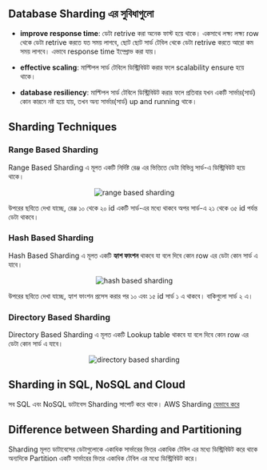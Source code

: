 ## Database Sharding এর সুবিধাগুলো

- **improve response time**: ডেটা retrive করা অনেক ফাস্ট হয়ে থাকে। একসাথে লক্ষ্য লক্ষ্য row থেকে ডেটা retrive করতে যত সময় লাগবে, ছোট ছোট সার্ড টেবিল থেকে ডেটা retrive করতে আরো কম সময় লাগবে। এভাবে response time ইম্প্রোভ করা যায়।

- **effective scaling**: মাল্টিপল সার্ড টেবিলে ডিস্ট্রিবিউট করার ফলে scalability ensure হয়ে থাকে।

- **database resiliency**: মাল্টিপল সার্ড টেবিলে ডিস্ট্রিবিউট করার ফলে প্রতিবার যখন একটি সার্ভার(সার্ড) কোন কারনে নষ্ট হয়ে যায়, তখন অন্য সার্ভার(সার্ড) up and running থাকে।

## Sharding Techniques

### Range Based Sharding

Range Based Sharding এ মূলত একটি নির্দিষ্ট রেঞ্জ এর ভিত্তিতে ডেটা বিভিন্ন সার্ড-এ ডিস্ট্রিবিউট হয়ে থাকে।

<p align="center">
  <img src="./images/range-based-sharding.png" alt="range based sharding">
</p>

উপরের ছবিতে দেখা যাচ্ছে, রেঞ্জ ১০ থেকে ২০ id একটি সার্ড-এর মধ্যে থাকবে অপর সার্ড-এ ২১ থেকে ৩৫ id পর্যন্ত ডেটা থাকবে।

### Hash Based Sharding

Hash Based Sharding এ মূলত একটি **হ্যাশ ফাংশন** থাকবে যা বলে দিবে কোন row এর ডেটা কোন সার্ড এ যাবে।

<p align="center">
  <img src="./images/hash-based-sharding.png" alt="hash based sharding">
</p>

উপরের ছবিতে দেখা যাচ্ছে, হ্যাশ ফাংশন প্রসেস করার পর ১০ এবং ১৫ id সার্ড ১ এ থাকবে। বাকিগুলো সার্ড ২ এ।

### Directory Based Sharding

Directory Based Sharding এ মূলত একটি Lookup table থাকবে যা বলে দিবে কোন row এর ডেটা কোন সার্ড এ যাবে।

<p align="center">
  <img src="./images/directory-based-sharding.png" alt="directory based sharding">
</p>

## Sharding in SQL, NoSQL and Cloud

সব SQL এবং NoSQL ডাটাবেস Sharding সাপোর্ট করে থাকে। AWS Sharding <a href="https://aws.amazon.com/blogs/database/sharding-with-amazon-relational-database-service/" target="_blank">যেভাবে করে</a>

## Difference between Sharding and Partitioning

Sharding মূলত ডাটাবেসের ডেটাগুলোকে একাধিক সার্ভারের ভিতর একাধিক টেবিল এর মধ্যে ডিস্ট্রিবিউট করে থাকে অন্যদিকে Partition একটি সার্ভারের ভিতর একাধিক টেবিল এর মধ্যে ডিস্ট্রিবিউট করে। 